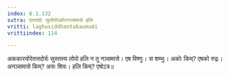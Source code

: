 ```yaml
---
index: 6.1.132
sutra: एतत्तदोः सुलोपोऽकोरनञ्समासे हलि
vritti: laghusiddhantakaumudi
vrittiindex: 114

---
```

अककारयोरेतत्तदोर्यः सुस्तस्य लोपो हलि न तु नञ्समासे। एष विष्णुः। स शम्भुः। अकोः किम्? एषको रुद्रः। अनञ्समासे किम्? असः शिवः। हलि किम्? एषोऽत्र॥